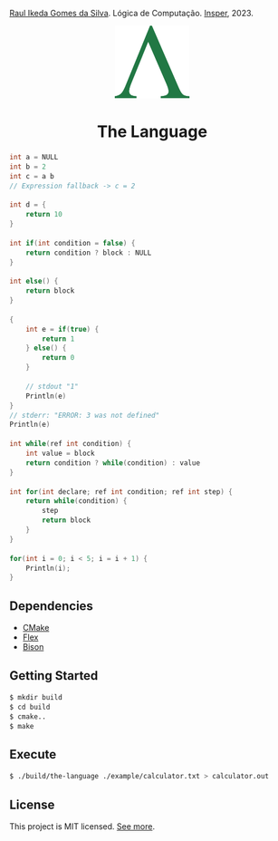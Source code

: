 [Raul Ikeda Gomes da Silva](http://lattes.cnpq.br/5935139039430914). Lógica de Computação. [Insper](https://github.com/Insper), 2023.

<p align="center">
    <img src="assets/image/logo.svg" alt="logo" height="128" />
</p>
<h1 align="center">
    The Language
</h1>

```c
int a = NULL
int b = 2
int c = a b
// Expression fallback -> c = 2

int d = {
    return 10
}

int if(int condition = false) {
    return condition ? block : NULL
}

int else() {
    return block
}

{
    int e = if(true) {
        return 1
    } else() {
        return 0
    }

    // stdout "1"
    Println(e)
}
// stderr: "ERROR: 3 was not defined"
Println(e)

int while(ref int condition) {
    int value = block
    return condition ? while(condition) : value
}

int for(int declare; ref int condition; ref int step) {
    return while(condition) {
        step
        return block
    }
}

for(int i = 0; i < 5; i = i + 1) {
    Println(i);
}
```

## Dependencies

- [CMake](https://cmake.org/download/)
- [Flex](https://github.com/westes/flex)
- [Bison](https://www.gnu.org/software/bison/)

## Getting Started

```sh
$ mkdir build
$ cd build
$ cmake..
$ make
```

## Execute

```sh
$ ./build/the-language ./example/calculator.txt > calculator.out
```

## License

This project is MIT licensed. [See more](LICENSE).
